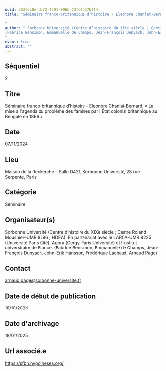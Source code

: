 ```yaml
---
uuid: 353fec0e-dc72-4391-896b-73fefd37bff4
title: "Séminaire franco-britannique d’histoire - Eleonore Chanlat-Bernard, « La mise à l'agenda du problème des famines par l'État colonial britannique au Bengale en 1866 »

"
author: " Sorbonne Université (Centre d’histoire du XIXe siècle ; Centre Roland Mousnier–UMR 8596 ; HDEA). En partenariat avec le LARCA-UMR 8225 (Université Paris Cité), Agora (Cergy-Paris Université) et l’Institut universitaire de France.
(Fabrice Bensimon, Emmanuelle de Champs, Jean-François Dunyach, John-Erik Hansson, Frédérique Lachaud, Arnaud Page)
"
event: true
abstract: ""
---
```


## ﻿Séquentiel

 2

## Titre

 Séminaire franco-britannique d’histoire - Eleonore Chanlat-Bernard, « La mise à l'agenda du problème des famines par l'État colonial britannique au Bengale en 1866 »



## Date

 07/11/2024

## Lieu

 Maison de la Recherche –  Salle D421, Sorbonne Université, 28 rue Serpente, Paris

## Catégorie

 Séminaire

## Organisateur(s)

  Sorbonne Université (Centre d’histoire du XIXe siècle ; Centre Roland Mousnier–UMR 8596 ; HDEA). En partenariat avec le LARCA-UMR 8225 (Université Paris Cité), Agora (Cergy-Paris Université) et l’Institut universitaire de France.
(Fabrice Bensimon, Emmanuelle de Champs, Jean-François Dunyach, John-Erik Hansson, Frédérique Lachaud, Arnaud Page)


## Contact

 arnaud.page@sorbonne-universite.fr

## Date de début de publication

 18/10/2024

## Date d'archivage

 18/01/2025

## Url associé.e

 https://sfbh.hypotheses.org/

